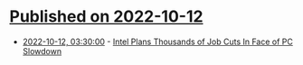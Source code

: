 # [Published on 2022-10-12](index.md)

* [2022-10-12, 03:30:00](https://hardware.slashdot.org/story/22/10/11/2352202/intel-plans-thousands-of-job-cuts-in-face-of-pc-slowdown?utm_source=rss1.0mainlinkanon&utm_medium=feed) - [Intel Plans Thousands of Job Cuts In Face of PC Slowdown](https://hardware.slashdot.org/story/22/10/11/2352202/intel-plans-thousands-of-job-cuts-in-face-of-pc-slowdown?utm_source=rss1.0mainlinkanon&utm_medium=feed)
